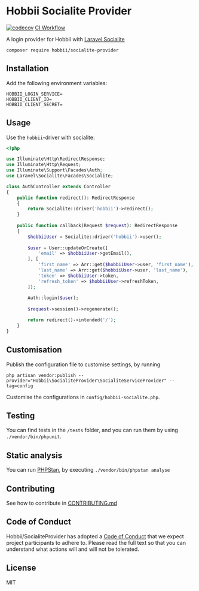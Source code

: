 # Hobbii Socialite Provider
[![codecov](https://codecov.io/gh/hobbii/socialite-provider/branch/main/graph/badge.svg?token=GZysNzh3Qn)](https://codecov.io/gh/hobbii/socialite-provider)
[CI Workflow](https://github.com/hobbii/socialite-provider/actions/workflows/ci.yaml/badge.svg?branch=main)

A login provider for Hobbii with [Laravel Socialite](https://github.com/laravel/socialite)

```shell
composer require hobbii/socialite-provider
```

## Installation
Add the following environment variables:
```env
HOBBII_LOGIN_SERVICE=
HOBBII_CLIENT_ID=
HOBBII_CLIENT_SECRET=
```

## Usage
Use the `hobbii`-driver with socialite:

````php
<?php

use Illuminate\Http\RedirectResponse;
use Illuminate\Http\Request;
use Illuminate\Support\Facades\Auth;
use Laravel\Socialite\Facades\Socialite;

class AuthController extends Controller
{
    public function redirect(): RedirectResponse
    {
        return Socialite::driver('hobbii')->redirect();
    }
    
    public function callback(Request $request): RedirectResponse
    {
        $hobbiiUser = Socialite::driver('hobbii')->user();
        
        $user = User::updateOrCreate([
            'email' => $hobbiiUser->getEmail(),
        ], [
            'first_name' => Arr::get($hobbiiUser->user, 'first_name'),
            'last_name' => Arr::get($hobbiiUser->user, 'last_name'),
            'token' => $hobbiiUser->token,
            'refresh_token' => $hobbiiUser->refreshToken,
        ]);
        
        Auth::login($user);
        
        $request->session()->regenerate();

        return redirect()->intended('/');
    }
}
````

## Customisation
Publish the configuration file to customise settings, by running
```shell
php artisan vendor:publish --provider="Hobbii\SocialiteProvider\SocialiteServiceProvider" --tag=config
```
Customise the configurations in `config/hobbii-socialite.php`.


## Testing
You can find tests in the `/tests` folder, and you can run them by using `./vendor/bin/phpunit`.

## Static analysis
You can run [PHPStan](https://phpstan.org/), by executing `./vendor/bin/phpstan analyse`

## Contributing
See how to contribute in [CONTRIBUTING.md](CONTRIBUTING.md)

## Code of Conduct
Hobbii/SocialiteProvider has adopted a [Code of Conduct](CODE_OF_CONDUCT.md) that we expect project participants to adhere to.
Please read the full text so that you can understand what actions will and will not be tolerated.

## License
MIT
